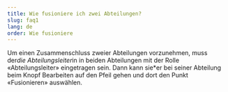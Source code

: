 ```yaml
---
title: Wie fusioniere ich zwei Abteilungen?
slug: faq1
lang: de
order: Wie fusioniere
---
```


Um einen Zusammenschluss zweier Abteilungen vorzunehmen, muss der*die Abteilungsleiter*in in beiden Abteilungen mit der Rolle «Abteilungsleiter» eingetragen sein. Dann kann sie*er bei seiner Abteilung beim Knopf Bearbeiten auf den Pfeil gehen und dort den Punkt «Fusionieren» auswählen.
